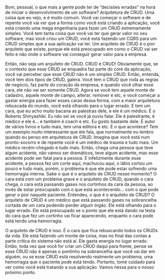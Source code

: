 Bom, pessoal, o que mais a gente pode ter de “decisões erradas” na hora de iniciar o desenvolvimento de um software? Arquitetura de CRUD. Uma coisa que eu vejo, e é muito comum. Você vai começar o software e de repente você vai ver que a forma como você está criando a aplicação, você está criando uma mega engenharia para fazer um CRUD extremamente simples. Você tem tanta coisa que você vai ter que gerar valor no seu software, mas você criou um CRUD; você está fazendo um CQRS para um CRUD simples que a sua aplicação vai ter. Um arquiteto de CRUD é o pior arquiteto que existe, porque ele está preocupado em como o CRUD vai ser feito e não onde o software vai conseguir gerar valor para a empresa.

Então, não seja um arquiteto de CRUD. CRUD é CRUD! Obviamente que, se o contexto que esse CRUD se enquadra faz parte do core da aplicação, você vai perceber que esse CRUD não é um simples CRUD. Então, entenda, você tem dois tipos de CRUD, galera. Você tem o CRUD que roda as regras de negócio, faz parte do coração da empresa, e quando você olhar esse cara, ele não vai ser somente CRUD. Agora se você tem aquele monte de cadastro, aquele monte de campo, alterar, remover e etc, e você começar a gastar energia para fazer esses caras dessa forma, com a maior arquitetura rebuscada do mundo, você está olhando para o lugar errado. E tem um cara, que eu acho muito bacana as palestras dele, e ele é um médico. É o Roberto Shinyashiki. Eu não sei se você já ouviu falar. Ele é palestrante, é médico e ele é... e também é coach e etc. Eu gosto bastante dele. É autor de vários livros e tudo mais, tem uma editora e etc. E o que acontece? Tem um exemplo muito interessante que ele fala, que normalmente eu lembro quando eu penso em arquitetura de CRUD. Imagina que você está num pronto-socorro e de repente você é um médico de trauma e tudo mais. Um médico recém-chegado e tudo mais. Então, chega uma pessoa que teve algum acidente, não vamos ser dramáticos, teve algum acidente, mas esse acidente pode ser fatal para a pessoa. E infelizmente durante esse acidente, a pessoa fez um corte aqui, machucou aqui, o lábio cortou um pouco e tudo mais, porém, o problema é que ele pode estar sofrendo uma hemorragia interna. Sabe o que  é o arquiteto de CRUD nesse momento? O cara está com um problema grave e o arquiteto de CRUD, quando o cara chega, o cara está passando gases nos cortinhos da cara da pessoa, ao invés de estar preocupado com o que está acontecendo… com o que pode gerar o pior naquele paciente. Entendeu, o que é o arquiteto de CRUD? O arquiteto de CRUD é um médico que está passando gases na sobrancelha cortada de um cara podendo perder algum órgão. Ele está olhando para o lugar errado. Ele está preocupado se o ponto que ele está dando na testa do cara que fez um cortinho vai ficar aparecendo, enquanto o cara pode está tendo uma hemorragia.

O arquiteto de CRUD é isso. É o cara que fica rebuscando todos os CRUDs da vida. Ele está fazendo um monte de coisa, mas no final das contas a parte crítica do sistema não está aí. Ele gasta energia no lugar errado. Então, toda vez que você for criar um CRUD daqui para frente, pense se esse CRUD não é apenas o pontinho na sobrancelha que você vai dar em alguém, ou se esse CRUD está resolvendo realmente um problema, uma hemorragia que o paciente pode está tendo. Portanto, tome cuidado para ver como você está tratando a sua aplicação. Vamos nessa para o nosso próximo ponto.